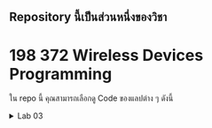 ## Repository นี้เป็นส่วนหนึ่งของวิชา
# 198 372 Wireless Devices Programming

ใน repo นี้ คุณสามารถเลือกดู Code ของแลปต่าง ๆ ดังนี้
<details>
<summary>Lab 03</summary>
<ul>
<li><a href="https://github.com/teema15135/laboratory-wdp/tree/master/lab_03/MyFirstApp/app/src/main">MyFirstApp</a></li>
<li><a href="https://github.com/teema15135/laboratory-wdp/tree/master/lab_03/FavoriteToys/app/src/main">FavoriteToys</a></li>
</ul>
</details>

